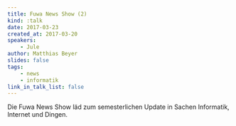 ```yaml
---
title: Fuwa News Show (2)
kind: :talk
date: 2017-03-23
created_at: 2017-03-20
speakers:
    - Jule
author: Matthias Beyer
slides: false
tags:
    - news
    - informatik
link_in_talk_list: false
---
```


Die Fuwa News Show läd zum semesterlichen Update in Sachen Informatik,
Internet und Dingen.


